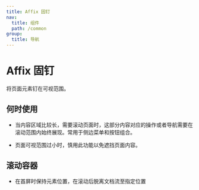```yaml
---
title: Affix 固钉
nav:
  title: 组件
  path: /common
group:
  title: 导航
---
```


# Affix 固钉

将页面元素钉在可视范围。

## 何时使用

- 当内容区域比较长，需要滚动页面时，这部分内容对应的操作或者导航需要在滚动范围内始终展现。常用于侧边菜单和按钮组合。

- 页面可视范围过小时，慎用此功能以免遮挡页面内容。

## 滚动容器

- 在首屏时保持元素位置，在滚动后脱离文档流至指定位置

<code src="./demos/index1.tsx" />

<API/>
